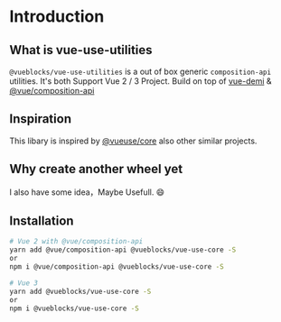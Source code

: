 # Introduction

## What is vue-use-utilities

`@vueblocks/vue-use-utilities` is a out of box generic `composition-api` utilities. It's both Support
Vue 2 / 3 Project. Build on top of [vue-demi](https://github.com/antfu/vue-demi) & [@vue/composition-api](https://github.com/vuejs/composition-api)

## Inspiration

This libary is inspired by [@vueuse/core](https://github.com/antfu/vueuse) also other similar projects.

## Why create another wheel yet

I also have some idea，Maybe Usefull. 😄

## Installation

```bash
# Vue 2 with @vue/composition-api
yarn add @vue/composition-api @vueblocks/vue-use-core -S
or
npm i @vue/composition-api @vueblocks/vue-use-core -S

# Vue 3
yarn add @vueblocks/vue-use-core -S
or
npm i @vueblocks/vue-use-core -S
```
